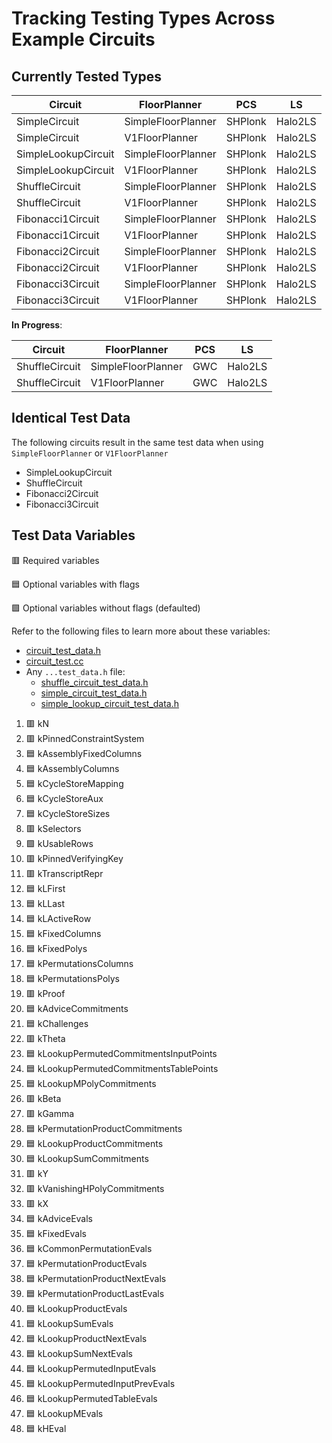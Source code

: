 # Tracking Testing Types Across Example Circuits

## Currently Tested Types

| Circuit             | FloorPlanner       | PCS     | LS      |
| ------------------- | ------------------ | ------- | ------- |
| SimpleCircuit       | SimpleFloorPlanner | SHPlonk | Halo2LS |
| SimpleCircuit       | V1FloorPlanner     | SHPlonk | Halo2LS |
| SimpleLookupCircuit | SimpleFloorPlanner | SHPlonk | Halo2LS |
| SimpleLookupCircuit | V1FloorPlanner     | SHPlonk | Halo2LS |
| ShuffleCircuit      | SimpleFloorPlanner | SHPlonk | Halo2LS |
| ShuffleCircuit      | V1FloorPlanner     | SHPlonk | Halo2LS |
| Fibonacci1Circuit   | SimpleFloorPlanner | SHPlonk | Halo2LS |
| Fibonacci1Circuit   | V1FloorPlanner     | SHPlonk | Halo2LS |
| Fibonacci2Circuit   | SimpleFloorPlanner | SHPlonk | Halo2LS |
| Fibonacci2Circuit   | V1FloorPlanner     | SHPlonk | Halo2LS |
| Fibonacci3Circuit   | SimpleFloorPlanner | SHPlonk | Halo2LS |
| Fibonacci3Circuit   | V1FloorPlanner     | SHPlonk | Halo2LS |

**In Progress**:

| Circuit        | FloorPlanner       | PCS | LS      |
| -------------- | ------------------ | --- | ------- |
| ShuffleCircuit | SimpleFloorPlanner | GWC | Halo2LS |
| ShuffleCircuit | V1FloorPlanner     | GWC | Halo2LS |

## Identical Test Data

The following circuits result in the same test data when using `SimpleFloorPlanner` or `V1FloorPlanner`

- SimpleLookupCircuit
- ShuffleCircuit
- Fibonacci2Circuit
- Fibonacci3Circuit

## Test Data Variables

:red_square: Required variables

:blue_square: Optional variables with flags

:green_square: Optional variables without flags (defaulted)

Refer to the following files to learn more about these variables:

- [circuit_test_data.h](circuit_test_data.h)
- [circuit_test.cc](circuit_test_data.cc)
- Any `...test_data.h` file:
  - [shuffle_circuit_test_data.h](shuffle_circuit_test_data.h)
  - [simple_circuit_test_data.h](simple_circuit_test_data.h)
  - [simple_lookup_circuit_test_data.h](simple_lookup_circuit_test_data.h)

1. :red_square: kN
1. :red_square: kPinnedConstraintSystem
1. :blue_square: kAssemblyFixedColumns
1. :blue_square: kAssemblyColumns
1. :blue_square: kCycleStoreMapping
1. :blue_square: kCycleStoreAux
1. :blue_square: kCycleStoreSizes
1. :red_square: kSelectors
1. :green_square: kUsableRows
1. :red_square: kPinnedVerifyingKey
1. :red_square: kTranscriptRepr
1. :blue_square: kLFirst
1. :blue_square: kLLast
1. :blue_square: kLActiveRow
1. :blue_square: kFixedColumns
1. :blue_square: kFixedPolys
1. :blue_square: kPermutationsColumns
1. :blue_square: kPermutationsPolys
1. :red_square: kProof
1. :blue_square: kAdviceCommitments
1. :blue_square: kChallenges
1. :red_square: kTheta
1. :blue_square: kLookupPermutedCommitmentsInputPoints
1. :blue_square: kLookupPermutedCommitmentsTablePoints
1. :blue_square: kLookupMPolyCommitments
1. :red_square: kBeta
1. :red_square: kGamma
1. :blue_square: kPermutationProductCommitments
1. :blue_square: kLookupProductCommitments
1. :blue_square: kLookupSumCommitments
1. :red_square: kY
1. :red_square: kVanishingHPolyCommitments
1. :red_square: kX
1. :blue_square: kAdviceEvals
1. :blue_square: kFixedEvals
1. :blue_square: kCommonPermutationEvals
1. :blue_square: kPermutationProductEvals
1. :blue_square: kPermutationProductNextEvals
1. :blue_square: kPermutationProductLastEvals
1. :blue_square: kLookupProductEvals
1. :blue_square: kLookupSumEvals
1. :blue_square: kLookupProductNextEvals
1. :blue_square: kLookupSumNextEvals
1. :blue_square: kLookupPermutedInputEvals
1. :blue_square: kLookupPermutedInputPrevEvals
1. :blue_square: kLookupPermutedTableEvals
1. :blue_square: kLookupMEvals
1. :blue_square: kHEval
